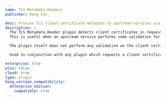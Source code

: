 ```yaml
---
name: TLS Metadata Headers
publisher: Kong Inc.

desc: Proxies TLS client certificate metadata to upstream services via HTTP headers
description: |
  The TLS Metadata Header plugin detects client certificates in requests, retrieves the TLS metadata, such as the URL encoded client certificate, and proxies this metadata via HTTP headers.
  This is useful when an upstream service performs some validation for the proxied TLS client certificate.

  The plugin itself does not perform any validation on the client certificate.

  Used in conjunction with any plugin which requests a client certificate, such as the mTLS Authentication or TLS Handshake Modifier plugins.

enterprise: true
plus: false
cloud: true
type: plugin
kong_version_compatibility:
  enterprise_edition:
    compatible: true
---
```

